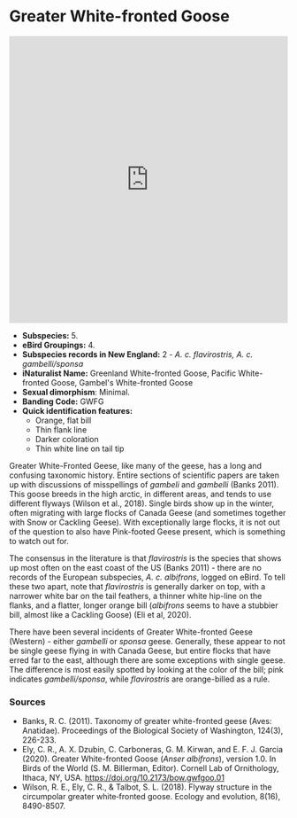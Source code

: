 # Greater White-fronted Goose

<iframe width="640" height="518" src="https://macaulaylibrary.org/asset/268605121/embed/640" frameborder="0" allowfullscreen style="width:640px;max-width:100%;"></iframe>

- **Subspecies:** 5.
- **eBird Groupings:** 4. 
- **Subspecies records in New England:** 2 - _A. c. flavirostris, A. c. gambelli/sponsa_
- **iNaturalist Name:** Greenland White-fronted Goose, Pacific White-fronted Goose, Gambel's White-fronted Goose
- **Sexual dimorphism**: Minimal.
- **Banding Code:** GWFG
- **Quick identification features:**
    - Orange, flat bill
    - Thin flank line
    - Darker coloration
    - Thin white line on tail tip

Greater White-Fronted Geese, like many of the geese, has a long and confusing taxonomic history. Entire sections of scientific papers are taken up with discussions of misspellings of _gambeli_ and _gambelli_ (Banks 2011). This goose breeds in the high arctic, in different areas, and tends to use different flyways (Wilson et al., 2018). Single birds show up in the winter, often migrating with large flocks of Canada Geese (and sometimes together with Snow or Cackling Geese). With exceptionally large flocks, it is not out of the question to also have Pink-footed Geese present, which is something to watch out for.

The consensus in the literature is that _flavirostris_ is the species that shows up most often on the east coast of the US (Banks 2011) - there are no records of the European subspecies, _A. c. albifrons_, logged on eBird. To tell these two apart, note that _flavirostris_ is generally darker on top, with a narrower white bar on the tail feathers, a thinner white hip-line on the flanks, and a flatter, longer orange bill (_albifrons_ seems to have a stubbier bill, almost like a Cackling Goose) (Eli et al, 2020). 

There have been several incidents of Greater White-fronted Geese (Western) - either _gambelli_ or _sponsa_ geese. Generally, these appear to not be single geese flying in with Canada Geese, but entire flocks that have erred far to the east, although there are some exceptions with single geese. The difference is most easily spotted by looking at the color of the bill; pink indicates _gambelli/sponsa_, while _flavirostris_ are orange-billed as a rule.

### Sources

- Banks, R. C. (2011). Taxonomy of greater white-fronted geese (Aves: Anatidae). Proceedings of the Biological Society of Washington, 124(3), 226-233.
- Ely, C. R., A. X. Dzubin, C. Carboneras, G. M. Kirwan, and E. F. J. Garcia (2020). Greater White-fronted Goose (_Anser albifrons_), version 1.0. In Birds of the World (S. M. Billerman, Editor). Cornell Lab of Ornithology, Ithaca, NY, USA. https://doi.org/10.2173/bow.gwfgoo.01
- Wilson, R. E., Ely, C. R., & Talbot, S. L. (2018). Flyway structure in the circumpolar greater white‐fronted goose. Ecology and evolution, 8(16), 8490-8507.